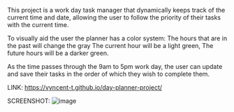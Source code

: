 This project is a work day task manager that dynamically keeps track of the current time and date, allowing the user to follow the priority of their tasks with the current time. 

To visually aid the user the planner has a color system:
The hours that are in the past will change the gray
The current hour will be a light green,
The future hours will be a darker green.

As the time passes through the 9am to 5pm work day, the user can update and save their tasks in the order of which they wish to complete them.

LINK: https://vyncent-t.github.io/day-planner-project/

SCREENSHOT:
![image](https://user-images.githubusercontent.com/78232183/113913454-5a4a8600-97aa-11eb-8bb5-8eacc029bfdf.png)
